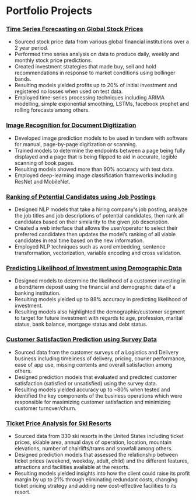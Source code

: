 # Portfolio Projects
### [Time Series Forecasting on Global Stock Prices](https://github.com/Daolaiya/vmzcTtY32ejVJbYS)
- Sourced stock price data from various global financial institutions over a 2 year period.
- Performed time series analysis on data to produce daily, weekly and monthly stock price predictions.
- Created investment strategies that made buy, sell and hold recommendations in response to market conditions using bollinger bands.
- Resulting models yielded profits up to 20% of initial investment and registered no losses when used on test data.
- Employed time-series processing techniques including ARIMA modelling, simple exponential smoothing, LSTMs, facebook prophet and rolling forecasts among others.

### [Image Recognition for Document Digitization](https://github.com/Daolaiya/iTgTyUmUQ7igs7pM)
- Developed image prediction models to be used in tandem with software for manual, page-by-page digitization or scanning.
- Trained models to determine the endpoints between a page being fully displayed and a page that is being flipped to aid in accurate, legible scanning of book pages.
- Resulting models showed more than 90% accuracy with test data.
- Employed deep-learning image classification frameworks including ResNet and MobileNet.

### [Ranking of Potential Candidates using Job Postings](https://github.com/Daolaiya/l4Xr09Wq1DFkXsRQ)
- Designed NLP models that take a hiring company's job posting, analyze the job titles and job descriptions of potential candidates, then rank all candidates based on their similarity to the given job description.
- Created a web interface that allows the user/operator to select their preferred candidates then updates the model’s ranking of all viable candidates in real time based on the new information.
- Employed NLP techniques such as word embedding, sentence transformation, vectorization, variable encoding and cross validation.

### [Predicting Likelihood of Investment using Demographic Data](https://github.com/Daolaiya/EQ33oG7lFS6Y2Uag)
- Designed models to determine the  likelihood of a customer investing in a bond/term deposit using the financial and demographic data of a banking institution.
- Resulting models yielded up to 88% accuracy in predicting likelihood of investment.
- Resulting models also highlighted the demographic/customer segment to target for future investment with regards to age, profession, marital status, bank balance, mortgage status and debt status.

### [Customer Satisfaction Prediction using Survey Data](https://github.com/Daolaiya/mountain-resort-pricing-strategy)
- Sourced data from the customer surveys of a Logistics and Delivery business including timeliness of delivery, pricing, courier performance, ease of app use, missing contents and overall satisfaction among others.
- Designed prediction models that evaluated and predicted customer satisfaction (satisfied or unsatisfied) using the survey data.
- Resulting models yielded accuracy up to ~80% when tested and identified the key components of the business operations which were responsible for maximizing customer satisfaction and minimizing customer turnover/churn.

### [Ticket Price Analysis for Ski Resorts](https://github.com/Daolaiya/mountain-resort-pricing-strategy)
- Sourced data from 330 ski resorts in the United States including ticket prices, skiable area, annual days of operation, location, mountain elevations, number of chairlifts/trams and  snowfall among others.
- Designed prediction models that assessed the relationship between ticket prices (weekend, weekday, adult, child) and the different features, attractions and facilities available at the resorts.
- Resulting models yielded insights into how the client could raise its profit margin by up to 21% through eliminating redundant costs, changing ticket pricing strategy and adding new cost-effective facilities to its resort.
